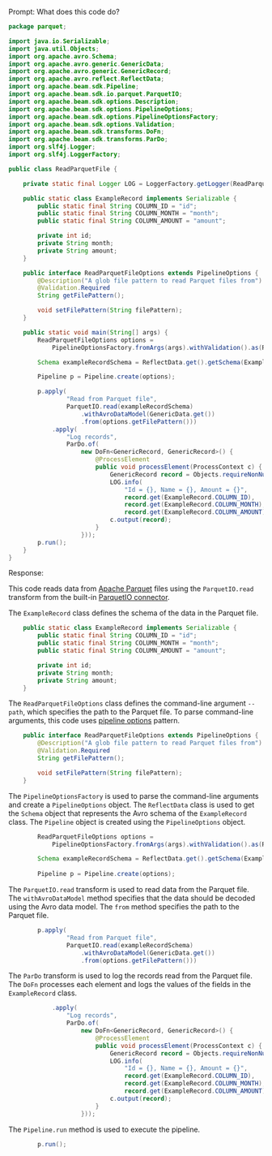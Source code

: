 Prompt:
What does this code do?
```java
package parquet;

import java.io.Serializable;
import java.util.Objects;
import org.apache.avro.Schema;
import org.apache.avro.generic.GenericData;
import org.apache.avro.generic.GenericRecord;
import org.apache.avro.reflect.ReflectData;
import org.apache.beam.sdk.Pipeline;
import org.apache.beam.sdk.io.parquet.ParquetIO;
import org.apache.beam.sdk.options.Description;
import org.apache.beam.sdk.options.PipelineOptions;
import org.apache.beam.sdk.options.PipelineOptionsFactory;
import org.apache.beam.sdk.options.Validation;
import org.apache.beam.sdk.transforms.DoFn;
import org.apache.beam.sdk.transforms.ParDo;
import org.slf4j.Logger;
import org.slf4j.LoggerFactory;

public class ReadParquetFile {

    private static final Logger LOG = LoggerFactory.getLogger(ReadParquetFile.class);

    public static class ExampleRecord implements Serializable {
        public static final String COLUMN_ID = "id";
        public static final String COLUMN_MONTH = "month";
        public static final String COLUMN_AMOUNT = "amount";

        private int id;
        private String month;
        private String amount;
    }

    public interface ReadParquetFileOptions extends PipelineOptions {
        @Description("A glob file pattern to read Parquet files from")
        @Validation.Required
        String getFilePattern();

        void setFilePattern(String filePattern);
    }

    public static void main(String[] args) {
        ReadParquetFileOptions options =
            PipelineOptionsFactory.fromArgs(args).withValidation().as(ReadParquetFileOptions.class);

        Schema exampleRecordSchema = ReflectData.get().getSchema(ExampleRecord.class);

        Pipeline p = Pipeline.create(options);

        p.apply(
                "Read from Parquet file",
                ParquetIO.read(exampleRecordSchema)
                    .withAvroDataModel(GenericData.get())
                    .from(options.getFilePattern()))
            .apply(
                "Log records",
                ParDo.of(
                    new DoFn<GenericRecord, GenericRecord>() {
                        @ProcessElement
                        public void processElement(ProcessContext c) {
                            GenericRecord record = Objects.requireNonNull(c.element());
                            LOG.info(
                                "Id = {}, Name = {}, Amount = {}",
                                record.get(ExampleRecord.COLUMN_ID),
                                record.get(ExampleRecord.COLUMN_MONTH),
                                record.get(ExampleRecord.COLUMN_AMOUNT));
                            c.output(record);
                        }
                    }));
        p.run();
    }
}

```

Response:

This code reads data from [Apache Parquet](https://parquet.apache.org/) files using the `ParquetIO.read` transform from the built-in [ParquetIO connector](https://beam.apache.org/releases/javadoc/current/org/apache/beam/sdk/io/parquet/ParquetIO.html).

The `ExampleRecord` class defines the schema of the data in the Parquet file.
```java
    public static class ExampleRecord implements Serializable {
        public static final String COLUMN_ID = "id";
        public static final String COLUMN_MONTH = "month";
        public static final String COLUMN_AMOUNT = "amount";

        private int id;
        private String month;
        private String amount;
    }
```

The `ReadParquetFileOptions` class defines the command-line argument `--path`, which specifies the path to the Parquet file. To parse command-line arguments, this code uses [pipeline options](https://beam.apache.org/documentation/patterns/pipeline-options/) pattern.

```java
    public interface ReadParquetFileOptions extends PipelineOptions {
        @Description("A glob file pattern to read Parquet files from")
        @Validation.Required
        String getFilePattern();

        void setFilePattern(String filePattern);
    }
```

 The `PipelineOptionsFactory` is used to parse the command-line arguments and create a `PipelineOptions` object. The `ReflectData` class is used to get the `Schema` object that represents the Avro schema of the `ExampleRecord` class. The `Pipeline` object is created using the `PipelineOptions` object.
```java
        ReadParquetFileOptions options =
            PipelineOptionsFactory.fromArgs(args).withValidation().as(ReadParquetFileOptions.class);

        Schema exampleRecordSchema = ReflectData.get().getSchema(ExampleRecord.class);
        
        Pipeline p = Pipeline.create(options);
```

The `ParquetIO.read` transform is used to read data from the Parquet file. The `withAvroDataModel` method specifies that the data should be decoded using the Avro data model. The `from` method specifies the path to the Parquet file.
```java
        p.apply(
                "Read from Parquet file",
                ParquetIO.read(exampleRecordSchema)
                    .withAvroDataModel(GenericData.get())
                    .from(options.getFilePattern()))
```

The `ParDo` transform is used to log the records read from the Parquet file. The `DoFn` processes each element and logs the values of the fields in the `ExampleRecord` class.
```java
            .apply(
                "Log records",
                ParDo.of(
                    new DoFn<GenericRecord, GenericRecord>() {
                        @ProcessElement
                        public void processElement(ProcessContext c) {
                            GenericRecord record = Objects.requireNonNull(c.element());
                            LOG.info(
                                "Id = {}, Name = {}, Amount = {}",
                                record.get(ExampleRecord.COLUMN_ID),
                                record.get(ExampleRecord.COLUMN_MONTH),
                                record.get(ExampleRecord.COLUMN_AMOUNT));
                            c.output(record);
                        }
                    }));
```

The `Pipeline.run` method is used to execute the pipeline.

```java
        p.run();
```